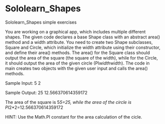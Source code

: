 # Sololearn_Shapes
Sololearn_Shapes simple exercises


You are working on a graphical app, which includes multiple different shapes.
The given code declares a base Shape class with an abstract area() method and a width attribute. 
You need to create two Shape subclasses, Square and Circle, which initialize the width attribute using their constructor, and define their area() methods.
The area() for the Square class should output the area of the square (the square of the width), while for the Circle, it should output the area of the given circle (PI*width*width). 
The code in main creates two objects with the given user input and calls the area() methods.

Sample Input:
5
2

Sample Output:
25
12.566370614359172

The area of the square is 5*5=25, while the area of the circle is PI*2*2=12.566370614359172

HINT:
Use the Math.PI constant for the area calculation of the cicle.
